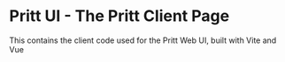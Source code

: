 # Pritt UI - The Pritt Client Page

This contains the client code used for the Pritt Web UI, built with Vite and Vue